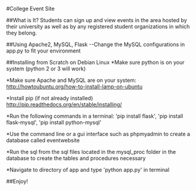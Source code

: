 #College Event Site

##What is It?
Students can sign up and view events in the area hosted by their university as well as by any registered student organizations in which they belong.

##Using Apache2, MySQL, Flask
--Change the MySQL configurations in app.py to fit your environment


##Installing from Scratch on Debian Linux
*Make sure python is on your system (python 2 or 3 will work)

*Make sure Apache and MySQL are on your system:
http://howtoubuntu.org/how-to-install-lamp-on-ubuntu

*Install pip (if not already installed)
http://pip.readthedocs.org/en/stable/installing/

*Run the following commands in a terminal:
'pip install flask',
'pip install flask-mysql',
'pip install python-mysql'

*Use the command line or a gui interface such as phpmyadmin to create a database called eventwebsite

*Run the sql from the sql files located in the mysql_proc folder in the database to create the tables and procedures necessary

*Navigate to directory of app and type 'python app.py' in terminal

##Enjoy!





